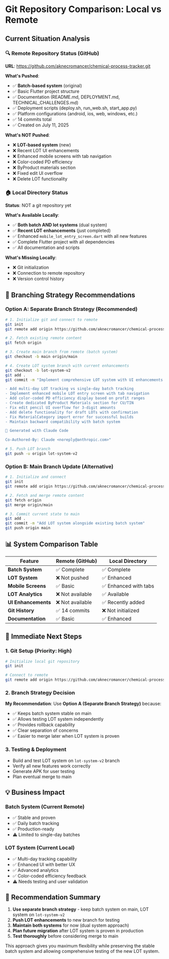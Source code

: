 # Git Repository Comparison: Local vs Remote

## Current Situation Analysis

### 🔍 **Remote Repository Status** (GitHub)
**URL**: https://github.com/aknecromancer/chemical-process-tracker.git

**What's Pushed**:
- ✅ **Batch-based system** (original)
- ✅ Basic Flutter project structure
- ✅ Documentation (README.md, DEPLOYMENT.md, TECHNICAL_CHALLENGES.md)
- ✅ Deployment scripts (deploy.sh, run_web.sh, start_app.py)
- ✅ Platform configurations (android, ios, web, windows, etc.)
- ✅ 14 commits total
- ✅ Created on July 11, 2025

**What's NOT Pushed**:
- ❌ **LOT-based system** (new)
- ❌ Recent LOT UI enhancements
- ❌ Enhanced mobile screens with tab navigation
- ❌ Color-coded PD efficiency
- ❌ ByProduct materials section
- ❌ Fixed edit UI overflow
- ❌ Delete LOT functionality

### 🏠 **Local Directory Status** 
**Status**: NOT a git repository yet

**What's Available Locally**:
- ✅ **Both batch AND lot systems** (dual system)
- ✅ **Recent LOT enhancements** (just completed)
- ✅ Enhanced `mobile_lot_entry_screen.dart` with all new features
- ✅ Complete Flutter project with all dependencies
- ✅ All documentation and scripts

**What's Missing Locally**:
- ❌ Git initialization
- ❌ Connection to remote repository
- ❌ Version control history

## 🎯 **Branching Strategy Recommendations**

### Option A: **Separate Branch Strategy** (Recommended)
```bash
# 1. Initialize git and connect to remote
git init
git remote add origin https://github.com/aknecromancer/chemical-process-tracker.git

# 2. Fetch existing remote content
git fetch origin

# 3. Create main branch from remote (batch system)
git checkout -b main origin/main

# 4. Create LOT system branch with current enhancements
git checkout -b lot-system-v2
git add .
git commit -m "Implement comprehensive LOT system with UI enhancements

- Add multi-day LOT tracking vs single-day batch tracking
- Implement enhanced mobile LOT entry screen with tab navigation
- Add color-coded PD efficiency display based on profit ranges
- Create dedicated ByProduct Materials section for CU/TIN
- Fix edit pencil UI overflow for 3-digit amounts
- Add delete functionality for draft LOTs with confirmation
- Fix MaterialCategory import error for successful builds
- Maintain backward compatibility with batch system

🤖 Generated with Claude Code

Co-Authored-By: Claude <noreply@anthropic.com>"

# 5. Push LOT branch
git push -u origin lot-system-v2
```

### Option B: **Main Branch Update** (Alternative)
```bash
# 1. Initialize and connect
git init
git remote add origin https://github.com/aknecromancer/chemical-process-tracker.git

# 2. Fetch and merge remote content
git fetch origin
git merge origin/main

# 3. Commit current state to main
git add .
git commit -m "Add LOT system alongside existing batch system"
git push origin main
```

## 📊 **System Comparison Table**

| Feature | Remote (GitHub) | Local Directory |
|---------|-----------------|-----------------|
| **Batch System** | ✅ Complete | ✅ Complete |
| **LOT System** | ❌ Not pushed | ✅ Enhanced |
| **Mobile Screens** | ✅ Basic | ✅ Enhanced with tabs |
| **LOT Analytics** | ❌ Not available | ✅ Available |
| **UI Enhancements** | ❌ Not available | ✅ Recently added |
| **Git History** | ✅ 14 commits | ❌ Not initialized |
| **Documentation** | ✅ Basic | ✅ Enhanced |

## 🚀 **Immediate Next Steps**

### 1. **Git Setup** (Priority: High)
```bash
# Initialize local git repository
git init

# Connect to remote
git remote add origin https://github.com/aknecromancer/chemical-process-tracker.git
```

### 2. **Branch Strategy Decision**
**My Recommendation**: Use **Option A (Separate Branch Strategy)** because:
- ✅ Keeps batch system stable on main
- ✅ Allows testing LOT system independently
- ✅ Provides rollback capability
- ✅ Clear separation of concerns
- ✅ Easier to merge later when LOT system is proven

### 3. **Testing & Deployment**
- Build and test LOT system on `lot-system-v2` branch
- Verify all new features work correctly
- Generate APK for user testing
- Plan eventual merge to main

## 💡 **Business Impact**

### **Batch System** (Current Remote)
- ✅ Stable and proven
- ✅ Daily batch tracking
- ✅ Production-ready
- ⚠️ Limited to single-day batches

### **LOT System** (Current Local)
- ✅ Multi-day tracking capability
- ✅ Enhanced UI with better UX
- ✅ Advanced analytics
- ✅ Color-coded efficiency feedback
- ⚠️ Needs testing and user validation

## 🎯 **Recommendation Summary**

1. **Use separate branch strategy** - keep batch system on main, LOT system on `lot-system-v2`
2. **Push LOT enhancements** to new branch for testing
3. **Maintain both systems** for now (dual system approach)
4. **Plan future migration** after LOT system is proven in production
5. **Test thoroughly** before considering merge to main

This approach gives you maximum flexibility while preserving the stable batch system and allowing comprehensive testing of the new LOT system.